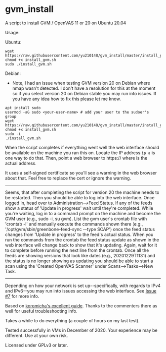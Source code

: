 # gvm_install
A script to install GVM / OpenVAS 11 or 20 on Ubuntu 20.04

Usage:

Ubuntu:
```
wget https://raw.githubusercontent.com/yu210148/gvm_install/master/install_gvm.sh
chmod +x install_gvm.sh
sudo ./install_gvm.sh 
```

Debian:
* Note, I had an issue when testing GVM version 20 on Debian where nmap wasn't detected. I don't have a resolution for this at the moment so if you select version 20 on Debian stable you may run into issues. If you have any idea how to fix this please let me know. 
```
apt install sudo
usermod -aG sudo <your-user-name> # add your user to the sudoer's group
wget https://raw.githubusercontent.com/yu210148/gvm_install/master/install_gvm.sh
chmod +x install_gvm.sh
sudo -i
./install_gvm.sh
```

When the script completes if everything went well the web interface should be available on the machine you ran this on. 
Locate the IP address `ip a` is one way to do that. Then, point a web browser to https://<ip-address-of-machine> where <ip-address-of-machine>
is the actual address.

It uses a self-signed certificate so you'll see a warning in the web browser about that. Feel free to replace the cert or ignore the warning.

**********
Seems, that after completing the script for version 20 the machine needs to be restarted. Then you should be able to log into the web interface. Once logged in, head over to Administration-->Feed Status. If any of the feeds show a status of 'Update in progress' wait until they're completed. While you're waiting, log in to a command prompt on the machine and become the GVM user (e.g., sudo -i, su gvm). List the gvm user's crontab file with 'crontab -l' and manually execute the commands shown there (e.g., '/opt/gvm/sbin/greenbone-feed-sync --type SCAP') once the feed status changes from 'Update in progress' to the feed's actual status. When you run the commands from the crontab the feed status update as shown in the web interface will change back to show that it's updating. Again, wait for it to complete before running the next line from the crontab. Once all the feeds are showing versions that look like dates (e.g., 20201229T1131) and the status is no longer showing as updating you should be able to start a scan using the 'Created OpenVAS Scanner' under Scans-->Tasks-->New Task.
*********

Depending on how your network is set up--specifically, with regards to IPv4 and IPv6--you may run into issues accessing the web interface. See <a href=https://github.com/yu210148/gvm_install/issues/7>Issue #7</a> for more info. 

Based on [koromicha's excellent guide](https://kifarunix.com/install-and-setup-gvm-11-on-ubuntu-20-04/). Thanks to the commenters there as well for useful troubleshooting info.

Takes a while to do everything (a couple of hours on my last test).

Tested successfully in VMs in December of 2020. Your experience may be different. Use at your own risk.



Licensed under GPLv3 or later.

